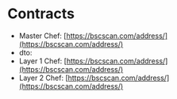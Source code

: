 # Contracts

<!-- *  : [https://bscscan.com/address/](https://bscscan.com/address/) -->
* Master Chef: [https://bscscan.com/address/](https://bscscan.com/address/)
* dto: [](https://bscscan.com/address/)
* Layer 1 Chef: [https://bscscan.com/address/](https://bscscan.com/address/)
* Layer 2 Chef: [https://bscscan.com/address/](https://bscscan.com/address/)

